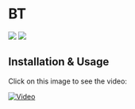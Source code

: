 # BT
<img src="https://img.shields.io/github/languages/code-size/chateauvisionn/bt"> <img src="https://img.shields.io/tokei/lines/github/chateauvisionn/bt">

## Installation & Usage

Click on this image to see the video:

[![Video](http://img.youtube.com/vi/EJAcFkrdY4c/0.jpg)](http://www.youtube.com/watch?v=EJAcFkrdY4c "BT Installation & Usage (Python DOS)")